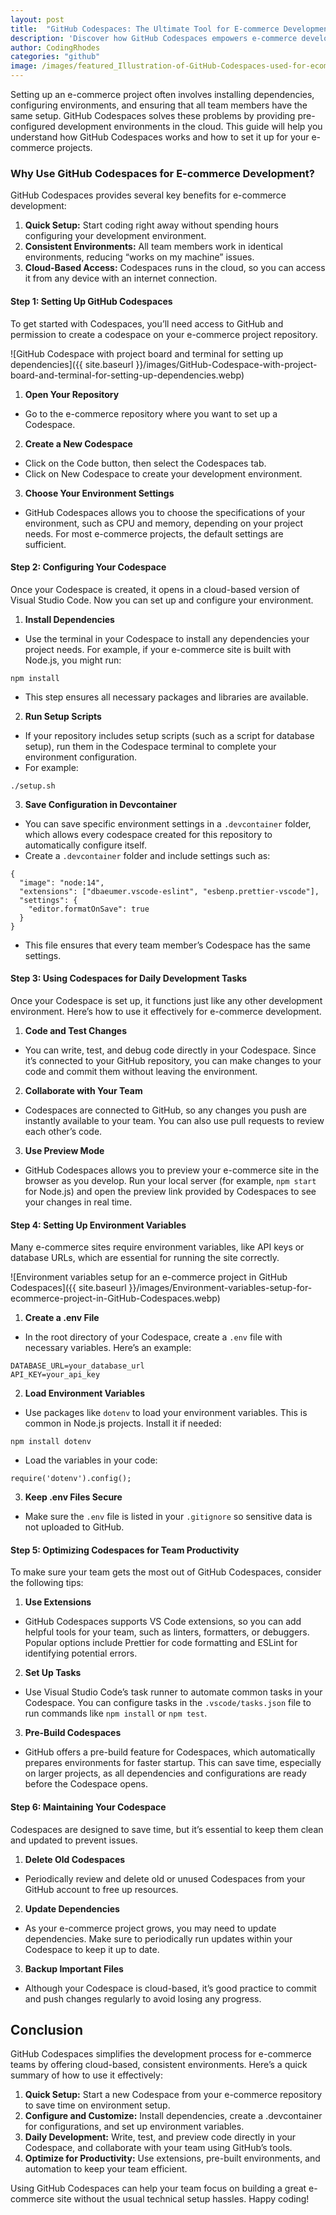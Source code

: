 ```yaml
---
layout: post
title:  "GitHub Codespaces: The Ultimate Tool for E-commerce Development Teams"
description: 'Discover how GitHub Codespaces empowers e-commerce development teams with on-demand, cloud-based environments for seamless coding, collaboration, and rapid project delivery.'
author: CodingRhodes
categories: "github"
image: /images/featured_Illustration-of-GitHub-Codespaces-used-for-ecommerce-project-development.webp
---
```

Setting up an e-commerce project often involves installing dependencies, configuring environments, and ensuring that all team members have the same setup. GitHub Codespaces solves these problems by providing pre-configured development environments in the cloud. This guide will help you understand how GitHub Codespaces works and how to set it up for your e-commerce projects.

### Why Use GitHub Codespaces for E-commerce Development?
GitHub Codespaces provides several key benefits for e-commerce development:

1. **Quick Setup:** Start coding right away without spending hours configuring your development environment.
2. **Consistent Environments:** All team members work in identical environments, reducing “works on my machine” issues.
3. **Cloud-Based Access:** Codespaces runs in the cloud, so you can access it from any device with an internet connection.

#### Step 1: Setting Up GitHub Codespaces
To get started with Codespaces, you’ll need access to GitHub and permission to create a codespace on your e-commerce project repository.

![GitHub Codespace with project board and terminal for setting up dependencies]({{ site.baseurl }}/images/GitHub-Codespace-with-project-board-and-terminal-for-setting-up-dependencies.webp)

1. **Open Your Repository**
+ Go to the e-commerce repository where you want to set up a Codespace.
2. **Create a New Codespace**
+ Click on the Code button, then select the Codespaces tab.
+ Click on New Codespace to create your development environment.
3. **Choose Your Environment Settings**
+ GitHub Codespaces allows you to choose the specifications of your environment, such as CPU and memory, depending on your project needs. For most e-commerce projects, the default settings are sufficient.

#### Step 2: Configuring Your Codespace
Once your Codespace is created, it opens in a cloud-based version of Visual Studio Code. Now you can set up and configure your environment.

1. **Install Dependencies**
+ Use the terminal in your Codespace to install any dependencies your project needs. For example, if your e-commerce site is built with Node.js, you might run:
```
npm install
```
+ This step ensures all necessary packages and libraries are available.
2. **Run Setup Scripts**
+ If your repository includes setup scripts (such as a script for database setup), run them in the Codespace terminal to complete your environment configuration.
+ For example:
```
./setup.sh
```
3. **Save Configuration in Devcontainer**
+ You can save specific environment settings in a `.devcontainer` folder, which allows every codespace created for this repository to automatically configure itself.
+ Create a `.devcontainer` folder and include settings such as:
```
{
  "image": "node:14",
  "extensions": ["dbaeumer.vscode-eslint", "esbenp.prettier-vscode"],
  "settings": {
    "editor.formatOnSave": true
  }
}
```
+ This file ensures that every team member’s Codespace has the same settings.

#### Step 3: Using Codespaces for Daily Development Tasks
Once your Codespace is set up, it functions just like any other development environment. Here’s how to use it effectively for e-commerce development.

1. **Code and Test Changes**
+ You can write, test, and debug code directly in your Codespace. Since it’s connected to your GitHub repository, you can make changes to your code and commit them without leaving the environment.
2. **Collaborate with Your Team**
+ Codespaces are connected to GitHub, so any changes you push are instantly available to your team. You can also use pull requests to review each other’s code.
3. **Use Preview Mode**
+ GitHub Codespaces allows you to preview your e-commerce site in the browser as you develop. Run your local server (for example, `npm start` for Node.js) and open the preview link provided by Codespaces to see your changes in real time.

#### Step 4: Setting Up Environment Variables
Many e-commerce sites require environment variables, like API keys or database URLs, which are essential for running the site correctly.

![Environment variables setup for an e-commerce project in GitHub Codespaces]({{ site.baseurl }}/images/Environment-variables-setup-for-ecommerce-project-in-GitHub-Codespaces.webp)

1. **Create a .env File**
+ In the root directory of your Codespace, create a `.env` file with necessary variables. Here’s an example:
```
DATABASE_URL=your_database_url
API_KEY=your_api_key
```
2. **Load Environment Variables**
+ Use packages like `dotenv` to load your environment variables. This is common in Node.js projects. Install it if needed:
```
npm install dotenv
```
+ Load the variables in your code:
```
require('dotenv').config();
```
3. **Keep .env Files Secure**
+ Make sure the `.env` file is listed in your `.gitignore` so sensitive data is not uploaded to GitHub.

#### Step 5: Optimizing Codespaces for Team Productivity
To make sure your team gets the most out of GitHub Codespaces, consider the following tips:

1. **Use Extensions**
+ GitHub Codespaces supports VS Code extensions, so you can add helpful tools for your team, such as linters, formatters, or debuggers. Popular options include Prettier for code formatting and ESLint for identifying potential errors.
2. **Set Up Tasks**
+ Use Visual Studio Code’s task runner to automate common tasks in your Codespace. You can configure tasks in the `.vscode/tasks.json` file to run commands like `npm install` or `npm test`.
3. **Pre-Build Codespaces**
+ GitHub offers a pre-build feature for Codespaces, which automatically prepares environments for faster startup. This can save time, especially on larger projects, as all dependencies and configurations are ready before the Codespace opens.

#### Step 6: Maintaining Your Codespace
Codespaces are designed to save time, but it’s essential to keep them clean and updated to prevent issues.

1. **Delete Old Codespaces**
+ Periodically review and delete old or unused Codespaces from your GitHub account to free up resources.
2. **Update Dependencies**
+ As your e-commerce project grows, you may need to update dependencies. Make sure to periodically run updates within your Codespace to keep it up to date.
3. **Backup Important Files**
+ Although your Codespace is cloud-based, it’s good practice to commit and push changes regularly to avoid losing any progress.

## Conclusion
GitHub Codespaces simplifies the development process for e-commerce teams by offering cloud-based, consistent environments. Here’s a quick summary of how to use it effectively:

1. **Quick Setup:** Start a new Codespace from your e-commerce repository to save time on environment setup.
2. **Configure and Customize:** Install dependencies, create a .devcontainer for configurations, and set up environment variables.
3. **Daily Development:** Write, test, and preview code directly in your Codespace, and collaborate with your team using GitHub’s tools.
4. **Optimize for Productivity:** Use extensions, pre-built environments, and automation to keep your team efficient.

Using GitHub Codespaces can help your team focus on building a great e-commerce site without the usual technical setup hassles. Happy coding!